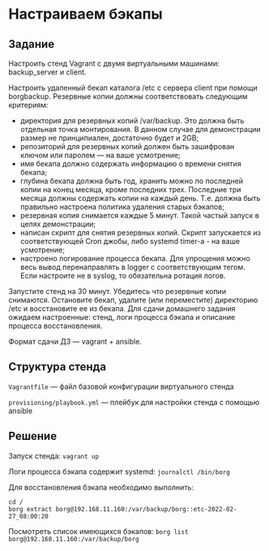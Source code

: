 # Настраиваем бэкапы

## Задание

Настроить стенд Vagrant с двумя виртуальными машинами: backup_server и client.

Настроить удаленный бекап каталога /etc c сервера client при помощи borgbackup.
Резервные копии должны соответствовать следующим критериям:

 - директория для резервных копий /var/backup. Это должна быть отдельная точка
 монтирования. В данном случае для демонстрации размер не принципиален, достаточно будет и 2GB;
- репозиторий для резервных копий должен быть зашифрован ключом или паролем — на ваше усмотрение;
- имя бекапа должно содержать информацию о времени снятия бекапа;
- глубина бекапа должна быть год, хранить можно по последней копии на конец месяца, кроме
последних трех. Последние три месяца должны содержать копии на каждый день. Т.е. должна
быть правильно настроена политика удаления старых бэкапов;
- резервная копия снимается каждые 5 минут. Такой частый запуск в целях демонстрации;
- написан скрипт для снятия резервных копий. Скрипт запускается из соответствующей Cron джобы,
либо systemd timer-а - на ваше усмотрение;
- настроено логирование процесса бекапа. Для упрощения можно весь вывод перенаправлять в logger
с соответствующим тегом. Если настроите не в syslog, то обязательна ротация логов.

Запустите стенд на 30 минут. 
Убедитесь что резервные копии снимаются. 
Остановите бекап, удалите (или переместите) директорию /etc и восстановите ее из бекапа. 
Для сдачи домашнего задания ожидаем настроенные: стенд, логи процесса бэкапа и описание процесса
восстановления. 

Формат сдачи ДЗ — vagrant + ansible.

## Структура стенда

`Vagrantfile` — файл базовой конфигурации виртуального стенда

`provisioning/playbook.yml` — плейбук для настройки стенда с помощью ansible

## Решение

Запуск стенда: `vagrant up`

Логи процесса бэкапа содержит systemd: `journalctl /bin/borg`

Для восстановления бэкапа необходимо выполнить:

```
cd /
borg extract borg@192.168.11.160:/var/backup/borg::etc-2022-02-27_08:00:20
```

Посмотреть список имеющихся бэкапов: `borg list borg@192.168.11.160:/var/backup/borg`
